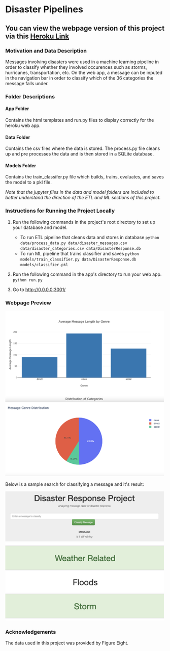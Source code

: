 # Disaster Pipelines

## You can view the webpage version of this project via this [Heroku Link](https://disaster-pipeline-app17.herokuapp.com/)

### Motivation and Data Description

Messages involving disasters were used in a machine learning pipeline in order to classify whether they involved occurences such as storms, hurricanes, transportation, etc. On the web app, a message can be inputed in the navigation bar in order to classify which of the 36 categories the message falls under.


### Folder Descriptions

#### App Folder
Contains the html templates and run.py files to display correctly for the heroku web app.

#### Data Folder
Contains the csv files where the data is stored. The process.py file cleans up and pre processes the data and is then stored in a SQLite database.

#### Models Folder
Contains the train_classifer.py file which builds, trains, evaluates, and saves the model to a pkl file.

*Note that the jupyter files in the data and model folders are included to better understand the direction of the ETL and ML sections of this project.*

### Instructions for Running the Project Locally
1. Run the following commands in the project's root directory to set up your database and model.

    - To run ETL pipeline that cleans data and stores in database
        `python data/process_data.py data/disaster_messages.csv data/disaster_categories.csv data/DisasterResponse.db`
    - To run ML pipeline that trains classifier and saves
        `python models/train_classifier.py data/DisasterResponse.db models/classifier.pkl`

2. Run the following command in the app's directory to run your web app.
    `python run.py`

3. Go to http://0.0.0.0:3001/


### Webpage Preview

<img src="https://github.com/andrew-alarcon17/Disaster_Pipelines/blob/main/Images/Ave_Message_Length.png" width="500">

<img src="https://github.com/andrew-alarcon17/Disaster_Pipelines/blob/main/Images/Message_Genres.png" width="500">


Below is a sample search for classifying a message and it's result:

<img src="https://github.com/andrew-alarcon17/Disaster_Pipelines/blob/main/Images/Sample.png" width="500">

<img src="https://github.com/andrew-alarcon17/Disaster_Pipelines/blob/main/Images/Results.png" width="500">


### Acknowledgements
The data used in this project was provided by Figure Eight.





